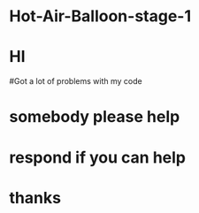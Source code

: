 # Hot-Air-Balloon-stage-1
# HI
#Got a lot of problems with my code
# somebody please help 
# respond if you can help
# thanks

